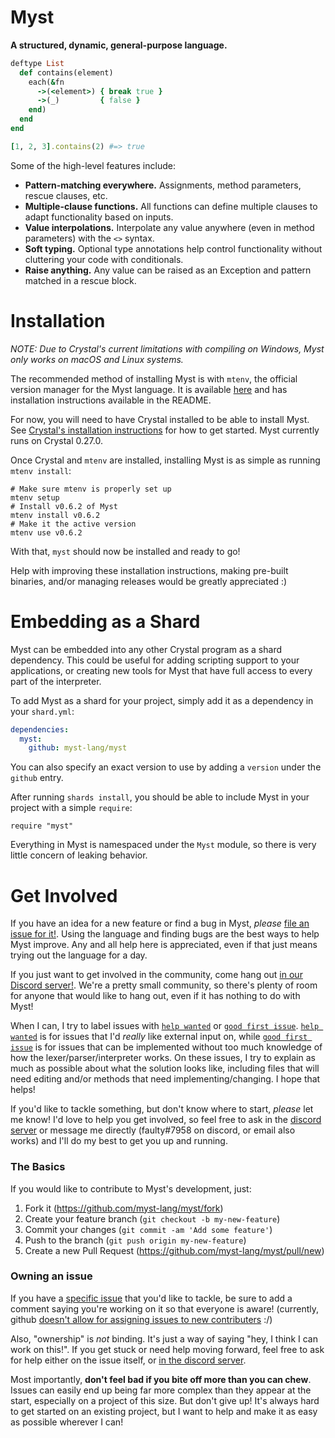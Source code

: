 # Myst

**A structured, dynamic, general-purpose language.**

```ruby
deftype List
  def contains(element)
    each(&fn
      ->(<element>) { break true }
      ->(_)         { false }
    end)
  end
end

[1, 2, 3].contains(2) #=> true
```

Some of the high-level features include:

- **Pattern-matching everywhere.** Assignments, method parameters, rescue clauses, etc.
- **Multiple-clause functions.** All functions can define multiple clauses to adapt functionality based on inputs.
- **Value interpolations.** Interpolate any value anywhere (even in method parameters) with the `<>` syntax.
- **Soft typing.** Optional type annotations help control functionality without cluttering your code with conditionals.
- **Raise anything.** Any value can be raised as an Exception and pattern matched in a rescue block.


# Installation

_NOTE: Due to Crystal's current limitations with compiling on Windows, Myst
only works on macOS and Linux systems._

The recommended method of installing Myst is with `mtenv`, the official version manager for the Myst language. It is available [here](https://github.com/myst-lang/mtenv) and has installation instructions available in the README.

For now, you will need to have Crystal installed to be able to install Myst. See [Crystal's installation instructions](https://crystal-lang.org/docs/installation/) for how to get started. Myst currently runs on Crystal 0.27.0.

Once Crystal and `mtenv` are installed, installing Myst is as simple as running `mtenv install`:

```shell
# Make sure mtenv is properly set up
mtenv setup
# Install v0.6.2 of Myst
mtenv install v0.6.2
# Make it the active version
mtenv use v0.6.2
```

With that, `myst` should now be installed and ready to go!

Help with improving these installation instructions, making pre-built binaries, and/or managing releases would be greatly appreciated :)


# Embedding as a Shard

Myst can be embedded into any other Crystal program as a shard dependency. This could be useful for adding scripting support to your applications, or creating new tools for Myst that have full access to every part of the interpreter.

To add Myst as a shard for your project, simply add it as a dependency in your `shard.yml`:

```yml
dependencies:
  myst:
    github: myst-lang/myst
```

You can also specify an exact version to use by adding a `version` under the `github` entry.

After running `shards install`, you should be able to include Myst in your project with a simple `require`:

```crystal
require "myst"
```

Everything in Myst is namespaced under the `Myst` module, so there is very little concern of leaking behavior.


# Get Involved

If you have an idea for a new feature or find a bug in Myst, _please_ [file an issue for it!](https://github.com/myst-lang/myst/issues/new). Using the language and finding bugs are the best ways to help Myst improve. Any and all help here is appreciated, even if that just means trying out the language for a day.

If you just want to get involved in the community, come hang out [in our Discord server!](https://discord.gg/8FtMeac). We're a pretty small community, so there's plenty of room for anyone that would like to hang out, even if it has nothing to do with Myst!

When I can, I try to label issues with [`help wanted`](https://github.com/myst-lang/myst/labels/help%20wanted) or [`good first issue`](https://github.com/myst-lang/myst/labels/good%20first%20issue). [`help wanted`](https://github.com/myst-lang/myst/labels/help%20wanted) is for issues that I'd _really_ like external input on, while [`good first issue`](https://github.com/myst-lang/myst/labels/good%20first%20issue) is for issues that can be implemented without too much knowledge of how the lexer/parser/interpreter works. On these issues, I try to explain as much as possible about what the solution looks like, including files that will need editing and/or methods that need implementing/changing. I hope that helps!

If you'd like to tackle something, but don't know where to start, _please_ let me know! I'd love to help you get involved, so feel free to ask in the [discord server](https://discord.gg/8FtMeac) or message me directly (faulty#7958 on discord, or email also works) and I'll do my best to get you up and running.

### The Basics

If you would like to contribute to Myst's development, just:

1. Fork it (https://github.com/myst-lang/myst/fork)
2. Create your feature branch (`git checkout -b my-new-feature`)
3. Commit your changes (`git commit -am 'Add some feature'`)
4. Push to the branch (`git push origin my-new-feature`)
5. Create a new Pull Request (https://github.com/myst-lang/myst/pull/new)

### Owning an issue

If you have a [specific issue](https://github.com/myst-lang/myst/issues) that you'd like to tackle, be sure to add a comment saying you're working on it so that everyone is aware! (currently, github [doesn't allow for assigning issues to new contributers](https://github.com/isaacs/github/issues/100) :/)

Also, "ownership" is _not_ binding. It's just a way of saying "hey, I think I can work on this!". If you get stuck or need help moving forward, feel free to ask for help either on the issue itself, or [in the discord server](https://discord.gg/8FtMeac).

Most importantly, **don't feel bad if you bite off more than you can chew**. Issues can easily end up being far more complex than they appear at the start, especially on a project of this size. But don't give up! It's always hard to get started on an existing project, but I want to help and make it as easy as possible wherever I can!

